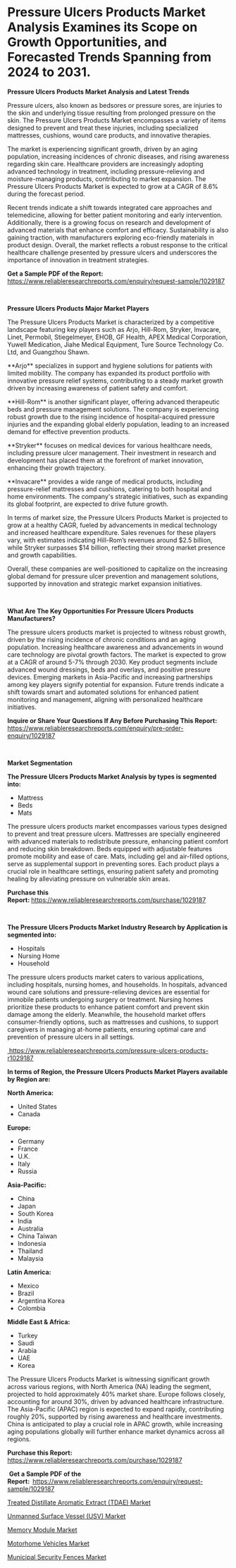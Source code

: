 <p><h1>Pressure Ulcers Products Market Analysis Examines its Scope on Growth Opportunities, and Forecasted Trends Spanning from 2024 to 2031.</h1></p><p><strong>Pressure Ulcers Products Market Analysis and Latest Trends</strong></p>
<p><p>Pressure ulcers, also known as bedsores or pressure sores, are injuries to the skin and underlying tissue resulting from prolonged pressure on the skin. The Pressure Ulcers Products Market encompasses a variety of items designed to prevent and treat these injuries, including specialized mattresses, cushions, wound care products, and innovative therapies. </p><p>The market is experiencing significant growth, driven by an aging population, increasing incidences of chronic diseases, and rising awareness regarding skin care. Healthcare providers are increasingly adopting advanced technology in treatment, including pressure-relieving and moisture-managing products, contributing to market expansion. The Pressure Ulcers Products Market is expected to grow at a CAGR of 8.6% during the forecast period.</p><p>Recent trends indicate a shift towards integrated care approaches and telemedicine, allowing for better patient monitoring and early intervention. Additionally, there is a growing focus on research and development of advanced materials that enhance comfort and efficacy. Sustainability is also gaining traction, with manufacturers exploring eco-friendly materials in product design. Overall, the market reflects a robust response to the critical healthcare challenge presented by pressure ulcers and underscores the importance of innovation in treatment strategies.</p></p>
<p><strong>Get a Sample PDF of the Report:&nbsp;</strong> <a href="https://www.reliableresearchreports.com/enquiry/request-sample/1029187?utm_campaign=116&utm_medium=2&utm_source=Github&utm_content=ia&utm_term=28102024&utm_id=pressure-ulcers-products">https://www.reliableresearchreports.com/enquiry/request-sample/1029187</a></p>
<p>&nbsp;</p>
<p><strong>Pressure Ulcers Products Major Market Players</strong></p>
<p><p>The Pressure Ulcers Products Market is characterized by a competitive landscape featuring key players such as Arjo, Hill-Rom, Stryker, Invacare, Linet, Permobil, Stiegelmeyer, EHOB, GF Health, APEX Medical Corporation, Yuwell Medication, Jiahe Medical Equipment, Ture Source Technology Co. Ltd, and Guangzhou Shawn.</p><p>**Arjo** specializes in support and hygiene solutions for patients with limited mobility. The company has expanded its product portfolio with innovative pressure relief systems, contributing to a steady market growth driven by increasing awareness of patient safety and comfort.</p><p>**Hill-Rom** is another significant player, offering advanced therapeutic beds and pressure management solutions. The company is experiencing robust growth due to the rising incidence of hospital-acquired pressure injuries and the expanding global elderly population, leading to an increased demand for effective prevention products.</p><p>**Stryker** focuses on medical devices for various healthcare needs, including pressure ulcer management. Their investment in research and development has placed them at the forefront of market innovation, enhancing their growth trajectory.</p><p>**Invacare** provides a wide range of medical products, including pressure-relief mattresses and cushions, catering to both hospital and home environments. The company's strategic initiatives, such as expanding its global footprint, are expected to drive future growth.</p><p>In terms of market size, the Pressure Ulcers Products Market is projected to grow at a healthy CAGR, fueled by advancements in medical technology and increased healthcare expenditure. Sales revenues for these players vary, with estimates indicating Hill-Rom’s revenues around $2.5 billion, while Stryker surpasses $14 billion, reflecting their strong market presence and growth capabilities.</p><p>Overall, these companies are well-positioned to capitalize on the increasing global demand for pressure ulcer prevention and management solutions, supported by innovation and strategic market expansion initiatives.</p></p>
<p>&nbsp;</p>
<p><strong>What Are The Key Opportunities For Pressure Ulcers Products Manufacturers?</strong></p>
<p><p>The pressure ulcers products market is projected to witness robust growth, driven by the rising incidence of chronic conditions and an aging population. Increasing healthcare awareness and advancements in wound care technology are pivotal growth factors. The market is expected to grow at a CAGR of around 5-7% through 2030. Key product segments include advanced wound dressings, beds and overlays, and positive pressure devices. Emerging markets in Asia-Pacific and increasing partnerships among key players signify potential for expansion. Future trends indicate a shift towards smart and automated solutions for enhanced patient monitoring and management, aligning with personalized healthcare initiatives.</p></p>
<p><strong>Inquire or Share Your Questions If Any Before Purchasing This Report:</strong> <a href="https://www.reliableresearchreports.com/enquiry/pre-order-enquiry/1029187?utm_campaign=116&utm_medium=2&utm_source=Github&utm_content=ia&utm_term=28102024&utm_id=pressure-ulcers-products">https://www.reliableresearchreports.com/enquiry/pre-order-enquiry/1029187</a></p>
<p>&nbsp;</p>
<p><strong>Market Segmentation</strong></p>
<p><strong>The Pressure Ulcers Products Market Analysis by types is segmented into:</strong></p>
<p><ul><li>Mattress</li><li>Beds</li><li>Mats</li></ul></p>
<p><p>The pressure ulcers products market encompasses various types designed to prevent and treat pressure ulcers. Mattresses are specially engineered with advanced materials to redistribute pressure, enhancing patient comfort and reducing skin breakdown. Beds equipped with adjustable features promote mobility and ease of care. Mats, including gel and air-filled options, serve as supplemental support in preventing sores. Each product plays a crucial role in healthcare settings, ensuring patient safety and promoting healing by alleviating pressure on vulnerable skin areas.</p></p>
<p><strong>Purchase this Report:&nbsp;</strong><a href="https://www.reliableresearchreports.com/purchase/1029187?utm_campaign=116&utm_medium=2&utm_source=Github&utm_content=ia&utm_term=28102024&utm_id=pressure-ulcers-products">https://www.reliableresearchreports.com/purchase/1029187</a></p>
<p>&nbsp;</p>
<p><strong>The Pressure Ulcers Products Market Industry Research by Application is segmented into:</strong></p>
<p><ul><li>Hospitals</li><li>Nursing Home</li><li>Household</li></ul></p>
<p><p>The pressure ulcers products market caters to various applications, including hospitals, nursing homes, and households. In hospitals, advanced wound care solutions and pressure-relieving devices are essential for immobile patients undergoing surgery or treatment. Nursing homes prioritize these products to enhance patient comfort and prevent skin damage among the elderly. Meanwhile, the household market offers consumer-friendly options, such as mattresses and cushions, to support caregivers in managing at-home patients, ensuring optimal care and prevention of pressure ulcers in all settings.</p></p>
<p><a href="https://www.reliableresearchreports.com/pressure-ulcers-products-r1029187?utm_campaign=116&utm_medium=2&utm_source=Github&utm_content=ia&utm_term=28102024&utm_id=pressure-ulcers-products">&nbsp;https://www.reliableresearchreports.com/pressure-ulcers-products-r1029187</a></p>
<p><strong>In terms of Region, the Pressure Ulcers Products Market Players available by Region are:</strong></p>
<p>
    <p> <strong> North America: </strong>
        <ul>
            <li>United States</li>
            <li>Canada</li>
        </ul>
        </p> 
    <p> <strong> Europe: </strong>
        <ul>
            <li>Germany</li>
            <li>France</li>
            <li>U.K.</li>
            <li>Italy</li>
            <li>Russia</li>
        </ul>
        </p> 
    <p> <strong> Asia-Pacific: </strong>
        <ul>
            <li>China</li>
            <li>Japan</li>
            <li>South Korea</li>
            <li>India</li>
            <li>Australia</li>
            <li>China Taiwan</li>
            <li>Indonesia</li>
            <li>Thailand</li>
            <li>Malaysia</li>
        </ul>
        </p> 
    <p> <strong> Latin America: </strong>
        <ul>
            <li>Mexico</li>
            <li>Brazil</li>
            <li>Argentina Korea</li>
            <li>Colombia</li>
        </ul>
        </p> 
    <p> <strong> Middle East & Africa: </strong>
        <ul>
            <li>Turkey</li>
            <li>Saudi</li>
            <li>Arabia</li>
            <li>UAE</li>
            <li>Korea</li>
        </ul>
    </p>
    </p>
<p><p>The Pressure Ulcers Products Market is witnessing significant growth across various regions, with North America (NA) leading the segment, projected to hold approximately 40% market share. Europe follows closely, accounting for around 30%, driven by advanced healthcare infrastructure. The Asia-Pacific (APAC) region is expected to expand rapidly, contributing roughly 20%, supported by rising awareness and healthcare investments. China is anticipated to play a crucial role in APAC growth, while increasing aging populations globally will further enhance market dynamics across all regions.</p></p>
<p><strong>Purchase this Report: </strong><a href="https://www.reliableresearchreports.com/purchase/1029187?utm_campaign=116&utm_medium=2&utm_source=Github&utm_content=ia&utm_term=28102024&utm_id=pressure-ulcers-products">https://www.reliableresearchreports.com/purchase/1029187</a></p>
<p>&nbsp;<strong>Get a Sample PDF of the Report:&nbsp;&nbsp;</strong><a href="https://www.reliableresearchreports.com/enquiry/request-sample/1029187?utm_campaign=116&utm_medium=2&utm_source=Github&utm_content=ia&utm_term=28102024&utm_id=pressure-ulcers-products">https://www.reliableresearchreports.com/enquiry/request-sample/1029187</a></p>
<p><strong></strong></p>
<p><p><a href="https://github.com/sogusofer/Market-Research-Report-List-1/blob/main/treated-distillate-aromatic-extract-tdae-market.md?utm_campaign=116&utm_medium=2&utm_source=Github&utm_content=ia&utm_term=28102024&utm_id=pressure-ulcers-products">Treated Distillate Aromatic Extract (TDAE) Market</a></p><p><a href="https://github.com/gabrielleq8bung/Market-Research-Report-List-1/blob/main/unmanned-surface-vessel-usv-market.md?utm_campaign=116&utm_medium=2&utm_source=Github&utm_content=ia&utm_term=28102024&utm_id=pressure-ulcers-products">Unmanned Surface Vessel (USV) Market</a></p><p><a href="https://www.linkedin.com/pulse/memory-module-value-chain-analysis-from-raw-materials-end-user-22hkf?utm_campaign=116&utm_medium=2&utm_source=Github&utm_content=ia&utm_term=28102024&utm_id=pressure-ulcers-products">Memory Module Market</a></p><p><a href="https://medium.com/@rudlegacy8g5l/motorhome-vehicles-revenue-growth-report-2024-2031-54639cdb5f86?utm_campaign=116&utm_medium=2&utm_source=Github&utm_content=ia&utm_term=28102024&utm_id=pressure-ulcers-products">Motorhome Vehicles Market</a></p><p><a href="https://issuu.com/reportprime-2/docs/municipal-security-fences-market-si_1e808167a22f2a?utm_campaign=116&utm_medium=2&utm_source=Github&utm_content=ia&utm_term=28102024&utm_id=pressure-ulcers-products">Municipal Security Fences Market</a></p></p>